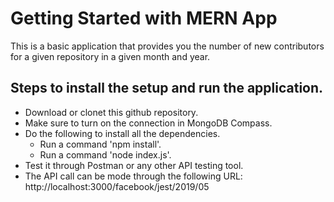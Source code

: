 # Getting Started with MERN App
This is a basic application that provides you the number of new contributors for a given repository in a given month and year.
## Steps to install the setup and run the application.
- Download or clonet this github repository.
- Make sure to turn on the connection in MongoDB Compass.
- Do the following to install all the dependencies.
    - Run a command 'npm install'.
    - Run a command 'node index.js'.
- Test it through Postman or any other API testing tool.
- The API call can be mode through the following URL: http://localhost:3000/facebook/jest/2019/05